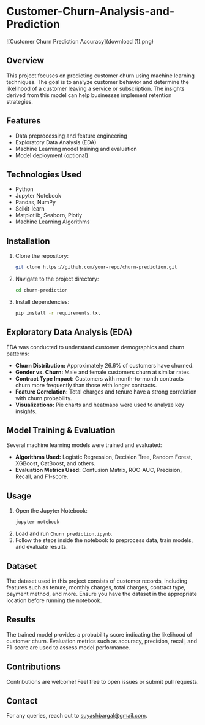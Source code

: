 # Customer-Churn-Analysis-and-Prediction

![Customer Churn Prediction Accuracy](download (1).png)

## Overview
This project focuses on predicting customer churn using machine learning techniques. The goal is to analyze customer behavior and determine the likelihood of a customer leaving a service or subscription. The insights derived from this model can help businesses implement retention strategies.

## Features
- Data preprocessing and feature engineering
- Exploratory Data Analysis (EDA)
- Machine Learning model training and evaluation
- Model deployment (optional)

## Technologies Used
- Python
- Jupyter Notebook
- Pandas, NumPy
- Scikit-learn
- Matplotlib, Seaborn, Plotly
- Machine Learning Algorithms 

## Installation
1. Clone the repository:
   ```bash
   git clone https://github.com/your-repo/churn-prediction.git
   ```
2. Navigate to the project directory:
   ```bash
   cd churn-prediction
   ```
3. Install dependencies:
   ```bash
   pip install -r requirements.txt
   ```

## Exploratory Data Analysis (EDA)
EDA was conducted to understand customer demographics and churn patterns:
- **Churn Distribution:** Approximately 26.6% of customers have churned.
- **Gender vs. Churn:** Male and female customers churn at similar rates.
- **Contract Type Impact:** Customers with month-to-month contracts churn more frequently than those with longer contracts.
- **Feature Correlation:** Total charges and tenure have a strong correlation with churn probability.
- **Visualizations:** Pie charts and heatmaps were used to analyze key insights.

## Model Training & Evaluation
Several machine learning models were trained and evaluated:
- **Algorithms Used:** Logistic Regression, Decision Tree, Random Forest, XGBoost, CatBoost, and others.
- **Evaluation Metrics Used:** Confusion Matrix, ROC-AUC, Precision, Recall, and F1-score.

## Usage
1. Open the Jupyter Notebook:
   ```bash
   jupyter notebook
   ```
2. Load and run `Churn prediction.ipynb`.
3. Follow the steps inside the notebook to preprocess data, train models, and evaluate results.

## Dataset
The dataset used in this project consists of customer records, including features such as tenure, monthly charges, total charges, contract type, payment method, and more. Ensure you have the dataset in the appropriate location before running the notebook.

## Results
The trained model provides a probability score indicating the likelihood of customer churn. Evaluation metrics such as accuracy, precision, recall, and F1-score are used to assess model performance.

## Contributions
Contributions are welcome! Feel free to open issues or submit pull requests.

## Contact
For any queries, reach out to suyashbargal@gmail.com.
